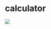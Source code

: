 # calculator
<div>
<img src="https://user-images.githubusercontent.com/72647319/102611800-01130400-4173-11eb-8d3e-e22be584f58d.png">
</div>
